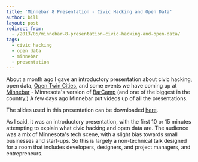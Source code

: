 ```yaml
---
title: 'Minnebar 8 Presentation - Civic Hacking and Open Data'
author: bill
layout: post
redirect_from:
  - /2013/05/minnebar-8-presentation-civic-hacking-and-open-data/
tags:
  - civic hacking
  - open data
  - minnebar
  - presentation
---
```

About a month ago I gave an introductory presentation about civic hacking, open
data, [Open Twin Cities](http://www.opentwincities.org), and some events we 
have coming up at [Minnebar](http://minnestar.org/minnebar/) - Minnesota's 
version of [BarCamp](http://barcamp.org/) (and one of the biggest in the 
country.) A few days ago Minnebar put videos up of all the presentations.

The slides used in this presentation can be downloaded [here](http://www.opentwincities.org/files/civic_hacking_and_open_data.pptx).

As I said, it was an introductory presentation, with the first 10 or 15 minutes
attempting to explain what civic hacking and open data are. The audience was a
mix of Minnesota's tech scene, with a slight bias towards small businesses and
start-ups. So this is largely a non-technical talk designed for a room that 
includes developers, designers, and project managers, and entrepreneurs.
